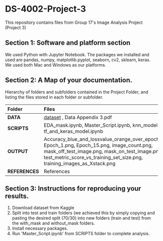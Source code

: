 # DS-4002-Project-3
This repository contains files from Group 17's Image Analysis Project (Project 3)
## Section 1: Software and platform section
We used Python with Jupyter Notebook. The packages we installed and used are pandas, numpy, matplotlib.pyplot, seaborn, cv2, sklearn, keras. We used both Mac and Windows as our platforms.
## Section 2: A Map of your documentation.
Hierarchy of folders and subfolders contained in the Project Folder, and listing the files stored in each folder or subfolder.

| Folder              | Files |
| :---------------- | :------ |
| **DATA**              | [dataset](https://www.kaggle.com/datasets/omkargurav/face-mask-dataset/data) , Data Appendix 3.pdf|
| **SCRIPTS**           |  EDA_mask.ipynb, Master_Script.ipynb, knn_model.ipynb, tf_and_keras_model.ipynb   |
| **OUTPUT**            |  Accuracy_blue_and_lossvalue_orange_over_epochs.png, Epoch_1.png, Epoch_15.png, image_count.png, mask_off_test_image.png, mask_on_test_image.png, test_metric_score_vs_training_set_size.png, training_images_as_Xstack.png|
| **REFERENCES**        |  References  |


## Section 3: Instructions for reproducing your results. 
1. Download dataset from Kaggle
2. Split into test and train folders (we achieved this by simply copying and pasting the desired split (70/30) into new folders (train and test) from the with_mask and without_mask folders.
3. Install necessary packages.
4. Run 'Master_Script.ipynb' from SCRIPTS folder to complete analysis.
